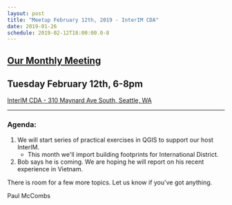 ```yaml
---
layout: post
title: "Meetup February 12th, 2019 - InterIM CDA"
date: 2019-01-26
schedule: 2019-02-12T18:00:00.0-8
---
```

## [Our Monthly Meeting](https://www.meetup.com/Puget-Sound-QGIS-Users-Group/events/gkjkpqyzdbqb/)
## Tuesday February 12th, 6-8pm

[InterIM CDA - 310 Maynard Ave South, Seattle, WA](https://www.openstreetmap.org/?mlat=47.599777&mlon=-122.324669#map=18/47.59957/-122.32641)

---

### Agenda: ###

1. We will start series of practical exercises in QGIS to support our host InterIM.
   * This month we'll import building footprints for International District.
2. Bob says he is coming. We are hoping he will report on his recent experience in Vietnam.

There is room for a few more topics. Let us know if you've got anything.

Paul McCombs
